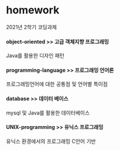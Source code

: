 # homework
2021년 2학기 코딩과제

#### object-oriented >> 고급 객체지향 프로그래밍 
Java를 활용한 디자인 패턴

#### programming-language >> 프로그래밍 언어론   
프로그래밍언어에 대한 공통점 및 언어별 특이점

#### database >> 데이터 베이스
mysql 및 Java를 활용한 데이터베이스

#### UNIX-programming >> 유닉스 프로그래밍
유닉스 환경에서의 프로그래밍 C언어 기반
